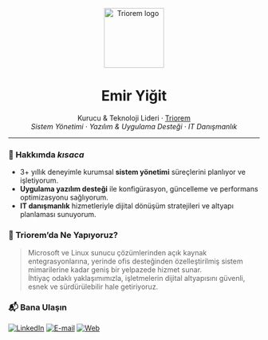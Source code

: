 <!-- ----------  G I T H U B  P R O F I L E  ---------- -->

<p align="center">
  <img src="https://triorem.com/assets/logo/favicon.svg" width="120" alt="Triorem logo">
</p>

<h1 align="center">Emir Yiğit</h1>
<p align="center">
  Kurucu & Teknoloji Lideri · <a href="https://triorem.com">Triorem</a><br>
  <em>Sistem Yönetimi · Yazılım & Uygulama Desteği · IT Danışmanlık</em>
</p>

---

### 🚀 Hakkımda _kısaca_
- 3+ yıllık deneyimle kurumsal **sistem yönetimi** süreçlerini planlıyor ve işletiyorum.  
- **Uygulama yazılım desteği** ile konfigürasyon, güncelleme ve performans optimizasyonu sağlıyorum.  
- **IT danışmanlık** hizmetleriyle dijital dönüşüm stratejileri ve altyapı planlaması sunuyorum.

### 💼 Triorem’da Ne Yapıyoruz?
> Microsoft ve Linux sunucu çözümlerinden açık kaynak entegrasyonlarına, yerinde ofis desteğinden özelleştirilmiş sistem mimarilerine kadar geniş bir yelpazede hizmet sunar.  
> İhtiyaç odaklı yaklaşımımızla, işletmelerin dijital altyapısını güvenli, esnek ve sürdürülebilir hale getiriyoruz.

### 📬 Bana Ulaşın

[![LinkedIn](https://img.shields.io/badge/LinkedIn-Emir%20Yiğit-0077B5?style=flat-square&logo=linkedin&logoColor=white)](https://www.linkedin.com/in/emiryigit/)
[![E-mail](https://img.shields.io/badge/E--Mail-emir@triorem.com-8A2BE2?style=flat-square&logo=microsoft-outlook&logoColor=white)](mailto:emir@triorem.com)
[![Web](https://img.shields.io/badge/Triorem.com-Ziyaret%20Et-000000?style=flat-square&logo=google-chrome&logoColor=white)](https://triorem.com)
<!-- ----------  /END  ---------- -->